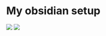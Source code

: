 # My obsidian setup

<div>
  <a href="https://github.com/dmkjfs/.obsidian/stargazers/"><img src="https://img.shields.io/github/stars/dmkjfs/.obsidian?style=flat-square&label=stars&color=purple"></a>
  <a href="https://github.com/dmkjfs/.obsidian/forks/"><img src="https://img.shields.io/github/forks/dmkjfs/.obsidian?style=flat-square&label=forks&color=purple"></a>
</div>

